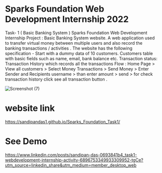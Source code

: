 # Sparks Foundation Web Development Internship 2022

Task- 1 ( Basic Banking System ) Sparks Foundation Web Development Internship Project : Basic Banking System website.
A web application used to transfer virtual money between multiple users and also record the banking transactions / activities .
The website has the following specification - Start with a dummy data of 10 customers. Customers table with basic fields such as 
name, email, bank balance etc.
Transaction status: Transaction History which records all the transactions  Flow : Home Page > View
all customers > Select Money Transactions > Send Money > Enter Sender and Recipients username > than enter amount > send > for check
transaction history click see all transaction button .

![Screenshot (7)](https://user-images.githubusercontent.com/96996302/161893477-ea098f0a-d2f4-4bd4-96b8-7e4639142968.png)

# website link

https://sandipandas1.github.io/Sparks_Foundation_Task1/

# See Demo

https://www.linkedin.com/posts/sandipan-das-0693841b4_task1-webdevelopment-internship-activity-6896753349933309952-tgCe?utm_source=linkedin_share&utm_medium=member_desktop_web
